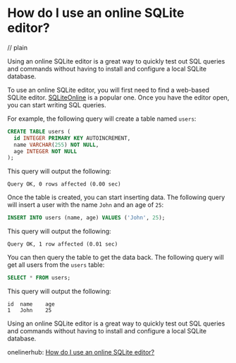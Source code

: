 # How do I use an online SQLite editor?
// plain

Using an online SQLite editor is a great way to quickly test out SQL queries and commands without having to install and configure a local SQLite database.

To use an online SQLite editor, you will first need to find a web-based SQLite editor. [SQLiteOnline](https://sqliteonline.com/) is a popular one. Once you have the editor open, you can start writing SQL queries.

For example, the following query will create a table named `users`:

```sql
CREATE TABLE users (
  id INTEGER PRIMARY KEY AUTOINCREMENT,
  name VARCHAR(255) NOT NULL,
  age INTEGER NOT NULL
);
```

This query will output the following:

```
Query OK, 0 rows affected (0.00 sec)
```

Once the table is created, you can start inserting data. The following query will insert a user with the name `John` and an age of `25`:

```sql
INSERT INTO users (name, age) VALUES ('John', 25);
```

This query will output the following:

```
Query OK, 1 row affected (0.01 sec)
```

You can then query the table to get the data back. The following query will get all users from the `users` table:

```sql
SELECT * FROM users;
```

This query will output the following:

```
id	name	age
1	John	25
```

Using an online SQLite editor is a great way to quickly test out SQL queries and commands without having to install and configure a local SQLite database.

onelinerhub: [How do I use an online SQLite editor?](https://onelinerhub.com/sqlite/how-do-i-use-an-online-sqlite-editor)